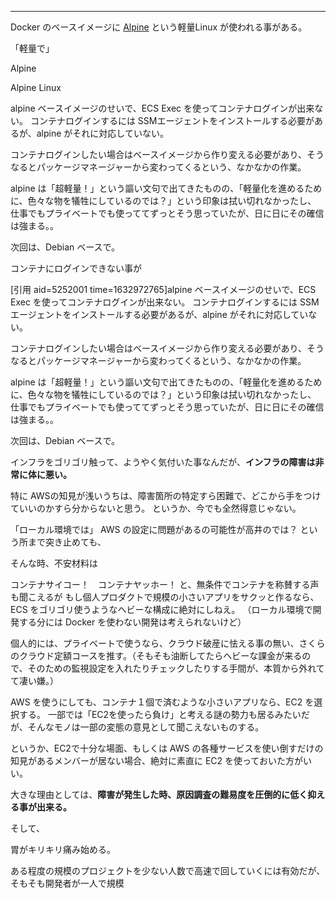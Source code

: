 

________________________________________________________________

Docker のベースイメージに [Alpine](https://alpinelinux.org/) という軽量Linux が使われる事がある。  

「軽量で」

Alpine 


Alpine Linux






alpine ベースイメージのせいで、ECS Exec を使ってコンテナログインが出来ない。
コンテナログインするには SSMエージェントをインストールする必要があるが、alpine がそれに対応していない。

コンテナログインしたい場合はベースイメージから作り変える必要があり、そうなるとパッケージマネージャーから変わってくるという、なかなかの作業。

alpine は「超軽量！」という謳い文句で出てきたものの、「軽量化を進めるために、色々な物を犠牲にしているのでは？」という印象は拭い切れなかったし、
仕事でもプライベートでも使っててずっとそう思っていたが、日に日にその確信は強まる。。

次回は、Debian ベースで。



コンテナにログインできない事が 





[引用 aid=5252001 time=1632972765]alpine ベースイメージのせいで、ECS Exec を使ってコンテナログインが出来ない。
コンテナログインするには SSMエージェントをインストールする必要があるが、alpine がそれに対応していない。

コンテナログインしたい場合はベースイメージから作り変える必要があり、そうなるとパッケージマネージャーから変わってくるという、なかなかの作業。

alpine は「超軽量！」という謳い文句で出てきたものの、「軽量化を進めるために、色々な物を犠牲にしているのでは？」という印象は拭い切れなかったし、
仕事でもプライベートでも使っててずっとそう思っていたが、日に日にその確信は強まる。。

次回は、Debian ベースで。




インフラをゴリゴリ触って、ようやく気付いた事なんだが、**インフラの障害は非常に体に悪い。**

特に AWSの知見が浅いうちは、障害箇所の特定すら困難で、どこから手をつけていいのかすら分からないと思う。
というか、今でも全然得意じゃない。

「ローカル環境では」
AWS の設定に問題があるの可能性が高井のでは？
という所まで突き止めても、

そんな時、不安材料は

コンテナサイコー！　コンテナヤッホー！
と、無条件でコンテナを称賛する声も聞こえるが
もし個人プロダクトで規模の小さいアプリをサクッと作るなら、ECS をゴリゴリ使うようなヘビーな構成に絶対にしねえ。
（ローカル環境で開発する分には Docker を使わない開発は考えられないけど）

個人的には、プライベートで使うなら、クラウド破産に怯える事の無い、さくらのクラウド定額コースを推す。（そもそも油断してたらヘビーな課金が来るので、そのための監視設定を入れたりチェックしたりする手間が、本質から外れてて凄い嫌。）

AWS を使うにしても、コンテナ１個で済むような小さいアプリなら、EC2 を選択する。
一部では「EC2を使ったら負け」と考える謎の勢力も居るみたいだが、そんなモノは一部の変態の意見として聞こえないものする。

というか、EC2で十分な場面、もしくは AWS の各種サービスを使い倒すだけの知見があるメンバーが居ない場合、絶対に素直に EC2 を使っておいた方がいい。

大きな理由としては、**障害が発生した時、原因調査の難易度を圧倒的に低く抑える事が出来る。**  

そして、

胃がキリキリ痛み始める。



ある程度の規模のプロジェクトを少ない人数で高速で回していくには有効だが、
そもそも開発者が一人で規模



